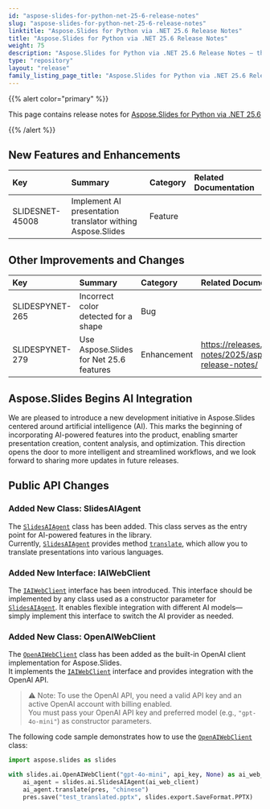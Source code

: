 ```yaml
---
id: "aspose-slides-for-python-net-25-6-release-notes"
slug: "aspose-slides-for-python-net-25-6-release-notes"
linktitle: "Aspose.Slides for Python via .NET 25.6 Release Notes"
title: "Aspose.Slides for Python via .NET 25.6 Release Notes"
weight: 75
description: "Aspose.Slides for Python via .NET 25.6 Release Notes – the latest updates and fixes."
type: "repository"
layout: "release"
family_listing_page_title: "Aspose.Slides for Python via .NET 25.6 Release Notes"
---
```


{{% alert color="primary" %}} 

This page contains release notes for [Aspose.Slides for Python via .NET 25.6](https://pypi.org/project/Aspose.Slides/25.6/)

{{% /alert %}} 

## New Features and Enhancements
|**Key**|**Summary**|**Category**|**Related Documentation**|
| :- | :- | :- | :- |
|SLIDESNET-45008|Implement AI presentation translator withing Aspose.Slides|Feature||

## Other Improvements and Changes
|**Key**|**Summary**|**Category**|**Related Documentation**|
| :- | :- | :- | :- |
|SLIDESPYNET-265|Incorrect color detected for a shape|Bug||
|SLIDESPYNET-279|Use Aspose.Slides for Net 25.6 features|Enhancement|<https://releases.aspose.com/slides/net/release-notes/2025/aspose-slides-for-net-25-6-release-notes/>|

## Aspose.Slides Begins AI Integration

We are pleased to introduce a new development initiative in Aspose.Slides centered around artificial intelligence (AI). This marks the beginning of incorporating AI-powered features into the product, enabling smarter presentation creation, content analysis, and optimization. This direction opens the door to more intelligent and streamlined workflows, and we look forward to sharing more updates in future releases.

## Public API Changes

### Added New Class: SlidesAIAgent

The [`SlidesAIAgent`](https://reference.aspose.com/slides/python-net/aspose.slides.ai/slidesaiagent/) class has been added. This class serves as the entry point for AI-powered features in the library.  
Currently, [`SlidesAIAgent`](https://reference.aspose.com/slides/python-net/aspose.slides.ai/slidesaiagent/) provides method [`translate`](https://reference.aspose.com/slides/python-net/aspose.slides.ai/slidesaiagent/translate/), which allow you to translate presentations into various languages.

### Added New Interface: IAIWebClient

The [`IAIWebClient`](https://reference.aspose.com/slides/python-net/aspose.slides.ai/iaiwebclient/) interface has been introduced. This interface should be implemented by any class used as a constructor parameter for [`SlidesAIAgent`](https://reference.aspose.com/slides/python-net/aspose.slides.ai/slidesaiagent/).
It enables flexible integration with different AI models—simply implement this interface to switch the AI provider as needed.

### Added New Class: OpenAIWebClient

The [`OpenAIWebClient`](https://reference.aspose.com/slides/python-net/aspose.slides.ai/openaiwebclient/) class has been added as the built-in OpenAI client implementation for Aspose.Slides.  
It implements the [`IAIWebClient`](https://reference.aspose.com/slides/python-net/aspose.slides.ai/iaiwebclient/) interface and provides integration with the OpenAI API.

> ⚠️ Note: To use the OpenAI API, you need a valid API key and an active OpenAI account with billing enabled.  
> You must pass your OpenAI API key and preferred model (e.g., `"gpt-4o-mini"`) as constructor parameters.


The following code sample demonstrates how to use the [`OpenAIWebClient`](https://reference.aspose.com/slides/python-net/aspose.slides.ai/openaiwebclient/) class:

```python
import aspose.slides as slides

with slides.ai.OpenAIWebClient("gpt-4o-mini", api_key, None) as ai_web_client, slides.Presentation("test.pptx") as pres:
	ai_agent = slides.ai.SlidesAIAgent(ai_web_client)
    ai_agent.translate(pres, "chinese")
    pres.save("test_translated.pptx", slides.export.SaveFormat.PPTX)
```

